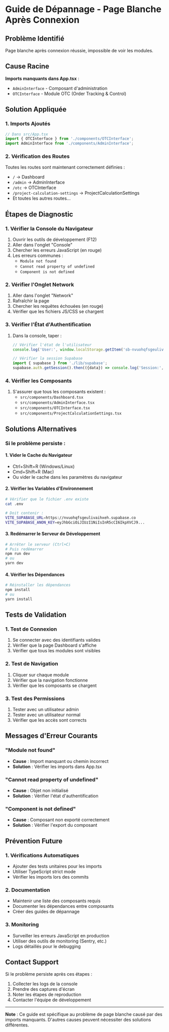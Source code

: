# Guide de Dépannage - Page Blanche Après Connexion

## Problème Identifié
Page blanche après connexion réussie, impossible de voir les modules.

## Cause Racine
**Imports manquants dans App.tsx** :
- `AdminInterface` - Composant d'administration
- `OTCInterface` - Module OTC (Order Tracking & Control)

## Solution Appliquée

### 1. Imports Ajoutés
```typescript
// Dans src/App.tsx
import { OTCInterface } from './components/OTCInterface';
import AdminInterface from './components/AdminInterface';
```

### 2. Vérification des Routes
Toutes les routes sont maintenant correctement définies :
- `/` → Dashboard
- `/admin` → AdminInterface
- `/otc` → OTCInterface
- `/project-calculation-settings` → ProjectCalculationSettings
- Et toutes les autres routes...

## Étapes de Diagnostic

### 1. Vérifier la Console du Navigateur
1. Ouvrir les outils de développement (F12)
2. Aller dans l'onglet "Console"
3. Chercher les erreurs JavaScript (en rouge)
4. Les erreurs communes :
   - `Module not found`
   - `Cannot read property of undefined`
   - `Component is not defined`

### 2. Vérifier l'Onglet Network
1. Aller dans l'onglet "Network"
2. Rafraîchir la page
3. Chercher les requêtes échouées (en rouge)
4. Vérifier que les fichiers JS/CSS se chargent

### 3. Vérifier l'État d'Authentification
1. Dans la console, taper :
   ```javascript
   // Vérifier l'état de l'utilisateur
   console.log('User:', window.localStorage.getItem('sb-nvuohqfsgeulivaihxeh-auth-token'));
   
   // Vérifier la session Supabase
   import { supabase } from './lib/supabase';
   supabase.auth.getSession().then(({data}) => console.log('Session:', data));
   ```

### 4. Vérifier les Composants
1. S'assurer que tous les composants existent :
   - `src/components/Dashboard.tsx`
   - `src/components/AdminInterface.tsx`
   - `src/components/OTCInterface.tsx`
   - `src/components/ProjectCalculationSettings.tsx`

## Solutions Alternatives

### Si le problème persiste :

#### 1. Vider le Cache du Navigateur
- Ctrl+Shift+R (Windows/Linux)
- Cmd+Shift+R (Mac)
- Ou vider le cache dans les paramètres du navigateur

#### 2. Vérifier les Variables d'Environnement
```bash
# Vérifier que le fichier .env existe
cat .env

# Doit contenir :
VITE_SUPABASE_URL=https://nvuohqfsgeulivaihxeh.supabase.co
VITE_SUPABASE_ANON_KEY=eyJhbGciOiJIUzI1NiIsInR5cCI6IkpXVCJ9...
```

#### 3. Redémarrer le Serveur de Développement
```bash
# Arrêter le serveur (Ctrl+C)
# Puis redémarrer
npm run dev
# ou
yarn dev
```

#### 4. Vérifier les Dépendances
```bash
# Réinstaller les dépendances
npm install
# ou
yarn install
```

## Tests de Validation

### 1. Test de Connexion
1. Se connecter avec des identifiants valides
2. Vérifier que la page Dashboard s'affiche
3. Vérifier que tous les modules sont visibles

### 2. Test de Navigation
1. Cliquer sur chaque module
2. Vérifier que la navigation fonctionne
3. Vérifier que les composants se chargent

### 3. Test des Permissions
1. Tester avec un utilisateur admin
2. Tester avec un utilisateur normal
3. Vérifier que les accès sont corrects

## Messages d'Erreur Courants

### "Module not found"
- **Cause** : Import manquant ou chemin incorrect
- **Solution** : Vérifier les imports dans App.tsx

### "Cannot read property of undefined"
- **Cause** : Objet non initialisé
- **Solution** : Vérifier l'état d'authentification

### "Component is not defined"
- **Cause** : Composant non exporté correctement
- **Solution** : Vérifier l'export du composant

## Prévention Future

### 1. Vérifications Automatiques
- Ajouter des tests unitaires pour les imports
- Utiliser TypeScript strict mode
- Vérifier les imports lors des commits

### 2. Documentation
- Maintenir une liste des composants requis
- Documenter les dépendances entre composants
- Créer des guides de dépannage

### 3. Monitoring
- Surveiller les erreurs JavaScript en production
- Utiliser des outils de monitoring (Sentry, etc.)
- Logs détaillés pour le debugging

## Contact Support

Si le problème persiste après ces étapes :
1. Collecter les logs de la console
2. Prendre des captures d'écran
3. Noter les étapes de reproduction
4. Contacter l'équipe de développement

---

**Note** : Ce guide est spécifique au problème de page blanche causé par des imports manquants. D'autres causes peuvent nécessiter des solutions différentes.
